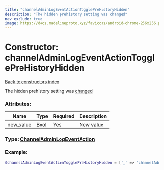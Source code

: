 ```yaml
---
title: "channelAdminLogEventActionTogglePreHistoryHidden"
description: "The hidden prehistory setting was changed"
nav_exclude: true
image: https://docs.madelineproto.xyz/favicons/android-chrome-256x256.png
---
```

# Constructor: channelAdminLogEventActionTogglePreHistoryHidden  
[Back to constructors index](index.md)



The hidden prehistory setting was [changed](../methods/channels.togglePreHistoryHidden.md)

### Attributes:

| Name     |    Type       | Required | Description |
|----------|---------------|----------|-------------|
|new\_value|[Bool](../types/Bool.md) | Yes|New value|



### Type: [ChannelAdminLogEventAction](../types/ChannelAdminLogEventAction.md)


### Example:

```php
$channelAdminLogEventActionTogglePreHistoryHidden = ['_' => 'channelAdminLogEventActionTogglePreHistoryHidden', 'new_value' => Bool];
```  
